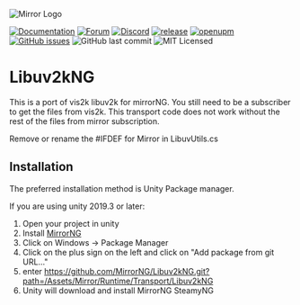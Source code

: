 ![Mirror Logo](https://i.imgur.com/we6li1x.png)

[![Documentation](https://img.shields.io/badge/documentation-brightgreen.svg)](https://mirrorng.github.io/MirrorNG/)
[![Forum](https://img.shields.io/badge/forum-brightgreen.svg)](https://forum.unity.com/threads/mirror-networking-for-unity-aka-hlapi-community-edition.425437/)
[![Discord](https://img.shields.io/discord/343440455738064897.svg)](https://discordapp.com/invite/N9QVxbM)
[![release](https://img.shields.io/github/release/MirrorNG/Libuv2kNG.svg)](https://github.com/MirrorNG/Libuv2kNG/releases/latest)
[![openupm](https://img.shields.io/npm/v/com.mirrorng.libub2k?label=openupm&registry_uri=https://package.openupm.com)](https://openupm.com/packages/com.mirrorng.libuv2k/)
[![GitHub issues](https://img.shields.io/github/issues/MirrorNG/Libuv2kNG.svg)](https://github.com/MirrorNG/Libuv2kNG/issues)
![GitHub last commit](https://img.shields.io/github/last-commit/MirrorNG/Libuv2kNG.svg) ![MIT Licensed](https://img.shields.io/badge/license-MIT-green.svg)

# Libuv2kNG

This is a port of vis2k libuv2k for mirrorNG. You still need to be a subscriber to get the files from vis2k. This transport code does not work without the rest of the files from mirror subscription.

Remove or rename the #IFDEF for Mirror in LibuvUtils.cs

## Installation
The preferred installation method is Unity Package manager.

If you are using unity 2019.3 or later: 

1) Open your project in unity
2) Install [MirrorNG](https://github.com/MirrorNG/MirrorNG)
3) Click on Windows -> Package Manager
4) Click on the plus sign on the left and click on "Add package from git URL..."
5) enter https://github.com/MirrorNG/Libuv2kNG.git?path=/Assets/Mirror/Runtime/Transport/Libuv2kNG
6) Unity will download and install MirrorNG SteamyNG
